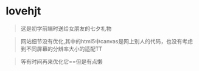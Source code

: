 # lovehjt
>这是初学前端时送给女朋友的七夕礼物

>网站细节没有优化,其中的html5中canvas是网上别人的代码，也没有考虑到不同屏幕的分辨率大小的适配TT

>等有时间再来优化它==但是有点懒
